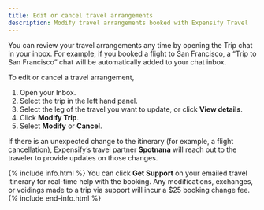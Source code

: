 ```yaml
---
title: Edit or cancel travel arrangements
description: Modify travel arrangements booked with Expensify Travel
---
```


You can review your travel arrangements any time by opening the Trip chat in your inbox. For example, if you booked a flight to San Francisco, a “Trip to San Francisco” chat will be automatically added to your chat inbox.  

To edit or cancel a travel arrangement,
1. Open your Inbox.  
2. Select the trip in the left hand panel. 
3. Select the leg of the travel you want to update, or click **View details**.
4. Click **Modify Trip**.
5. Select **Modify** or **Cancel**.
   
If there is an unexpected change to the itinerary (for example, a flight cancellation), Expensify’s travel partner **Spotnana** will reach out to the traveler to provide updates on those changes. 

{% include info.html %}
You can click **Get Support** on your emailed travel itinerary for real-time help with the booking. Any modifications, exchanges, or voidings made to a trip via support will incur a $25 booking change fee.
{% include end-info.html %}
